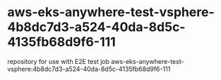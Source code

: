 # aws-eks-anywhere-test-vsphere-4b8dc7d3-a524-40da-8d5c-4135fb68d9f6-111
repository for use with E2E test job aws-eks-anywhere-test-vsphere:4b8dc7d3-a524-40da-8d5c-4135fb68d9f6-111
